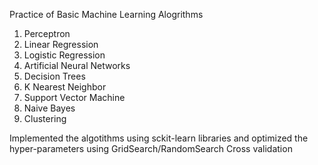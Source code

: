 Practice of Basic Machine Learning Alogrithms
  1. Perceptron
  2. Linear Regression
  3. Logistic Regression
  4. Artificial Neural Networks
  5. Decision Trees
  6. K Nearest Neighbor
  7. Support Vector Machine
  8. Naive Bayes
  9. Clustering
      
Implemented the algotithms using sckit-learn libraries and optimized the hyper-parameters using GridSearch/RandomSearch Cross validation
